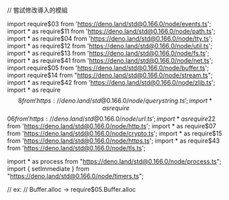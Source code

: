 // 嘗試修改導入的模組

import require$$0$3 from 'https://deno.land/std@0.166.0/node/events.ts';
import * as require$$1$1 from 'https://deno.land/std@0.166.0/node/path.ts';
import * as require$$0$4 from 'https://deno.land/std@0.166.0/node/tty.ts';
import * as require$$1$2 from 'https://deno.land/std@0.166.0/node/util.ts';
import * as require$$1$3 from 'https://deno.land/std@0.166.0/node/fs.ts';
import * as require$$4$1 from 'https://deno.land/std@0.166.0/node/net.ts';
import require$$0$5 from 'https://deno.land/std@0.166.0/node/buffer.ts';
import require$$1$4 from "https://deno.land/std@0.166.0/node/stream.ts";
import * as require$$4$2 from 'https://deno.land/std@0.166.0/node/zlib.ts';
import * as require$$8 from   'https://deno.land/std@0.166.0/node/querystring.ts';
import * as require$$0$6 from 'https://deno.land/std@0.166.0/node/url.ts';
import * as require$$2$2 from 'https://deno.land/std@0.166.0/node/http.ts';
import * as require$$0$7 from 'https://deno.land/std@0.166.0/node/crypto.ts';
import * as require$$1$5 from 'https://deno.land/std@0.166.0/node/https.ts';
import * as require$$4$3 from 'https://deno.land/std@0.166.0/node/tls.ts';

import * as process from "https://deno.land/std@0.166.0/node/process.ts";
import { setImmediate } from "https://deno.land/std@0.166.0/node/timers.ts";


// ex:
// Buffer.alloc -> require$$0$5.Buffer.alloc